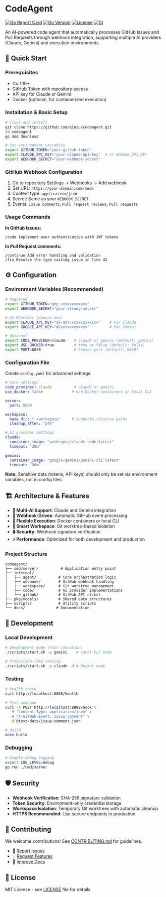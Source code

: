 # CodeAgent

[![Go Report Card](https://goreportcard.com/badge/github.com/qiniu/codeagent)](https://goreportcard.com/report/github.com/qiniu/codeagent)
[![Go Version](https://img.shields.io/github/go-mod/go-version/qiniu/codeagent)](https://go.dev/)
[![License](https://img.shields.io/badge/License-MIT-blue.svg)](LICENSE)
[![CI](https://github.com/qiniu/codeagent/workflows/CI/badge.svg)](https://github.com/qiniu/codeagent/actions)

An AI-powered code agent that automatically processes GitHub Issues and Pull Requests through webhook integration, supporting multiple AI providers (Claude, Gemini) and execution environments.

## 🚀 Quick Start

### Prerequisites

- Go 1.19+
- GitHub Token with repository access
- API key for Claude or Gemini
- Docker (optional, for containerized execution)

### Installation & Basic Setup

```bash
# Clone and install
git clone https://github.com/qiniu/codeagent.git
cd codeagent
go mod download

# Set environment variables
export GITHUB_TOKEN="your-github-token"
export CLAUDE_API_KEY="your-claude-api-key"  # or GOOGLE_API_KEY
export WEBHOOK_SECRET="your-webhook-secret"

```

### GitHub Webhook Configuration

1. Go to repository Settings → Webhooks → Add webhook
2. Set URL: `https://your-domain.com/hook`
3. Content type: `application/json`
4. Secret: Same as your `WEBHOOK_SECRET`
5. Events: `Issue comments`, `Pull request reviews`, `Pull requests`

### Usage Commands

**In GitHub Issues:**
```
/code Implement user authentication with JWT tokens
```

**In Pull Request comments:**
```
/continue Add error handling and validation
/fix Resolve the type casting issue in line 42
```

## ⚙️ Configuration

### Environment Variables (Recommended)

```bash
# Required
export GITHUB_TOKEN="ghp_xxxxxxxxxxxx"
export WEBHOOK_SECRET="your-strong-secret"

# AI Provider (choose one)
export CLAUDE_API_KEY="sk-ant-xxxxxxxxxxxx"    # For Claude
export GOOGLE_API_KEY="AIxxxxxxxxxxxx"         # For Gemini

# Optional
export CODE_PROVIDER=claude    # claude or gemini (default: gemini)
export USE_DOCKER=true         # true or false (default: false)
export PORT=8888               # Server port (default: 8888)
```

### Configuration File

Create `config.yaml` for advanced settings:

```yaml
# Core settings
code_provider: claude          # claude or gemini
use_docker: false             # Use Docker containers or local CLI

server:
  port: 8888

workspace:
  base_dir: "./workspace"     # Supports relative paths
  cleanup_after: "24h"

# AI provider settings
claude:
  container_image: "anthropic/claude-code:latest"
  timeout: "30m"

gemini:
  container_image: "google-gemini/gemini-cli:latest"
  timeout: "30m"
```

**Note:** Sensitive data (tokens, API keys) should only be set via environment variables, not in config files.

## 🏗️ Architecture & Features

- **🤖 Multi-AI Support**: Claude and Gemini integration
- **🔄 Webhook-Driven**: Automatic GitHub event processing
- **🐳 Flexible Execution**: Docker containers or local CLI
- **📁 Smart Workspace**: Git worktree-based isolation
- **🔒 Security**: Webhook signature verification
- **⚡ Performance**: Optimized for both development and production

### Project Structure

```
codeagent/
├── cmd/server/          # Application entry point
├── internal/
│   ├── agent/          # Core orchestration logic
│   ├── webhook/        # GitHub webhook handling
│   ├── workspace/      # Git worktree management
│   ├── code/           # AI provider implementations
│   └── github/         # GitHub API client
├── pkg/models/         # Shared data structures
├── scripts/            # Utility scripts
└── docs/              # Documentation
```

## 🔧 Development

### Local Development

```bash
# Development mode (fast iteration)
./scripts/start.sh -p gemini    # Local CLI mode

# Production-like testing
./scripts/start.sh -p claude -d # Docker mode
```

### Testing

```bash
# Health check
curl http://localhost:8888/health

# Test webhook
curl -X POST http://localhost:8888/hook \
  -H "Content-Type: application/json" \
  -H "X-GitHub-Event: issue_comment" \
  -d @test-data/issue-comment.json

# Build
make build
```

### Debugging

```bash
# Enable debug logging
export LOG_LEVEL=debug
go run ./cmd/server
```

## 🛡️ Security

- **Webhook Verification**: SHA-256 signature validation
- **Token Security**: Environment-only credential storage  
- **Workspace Isolation**: Temporary Git worktrees with automatic cleanup
- **HTTPS Recommended**: Use secure endpoints in production

## 🤝 Contributing

We welcome contributions! See [CONTRIBUTING.md](CONTRIBUTING.md) for guidelines.

- 🐛 [Report Issues](https://github.com/qiniu/codeagent/issues/new?template=bug_report.md)
- 💡 [Request Features](https://github.com/qiniu/codeagent/issues/new?template=feature_request.md)
- 📖 [Improve Docs](https://github.com/qiniu/codeagent/issues/new?template=documentation.md)

## 📄 License

MIT License - see [LICENSE](LICENSE) file for details.
